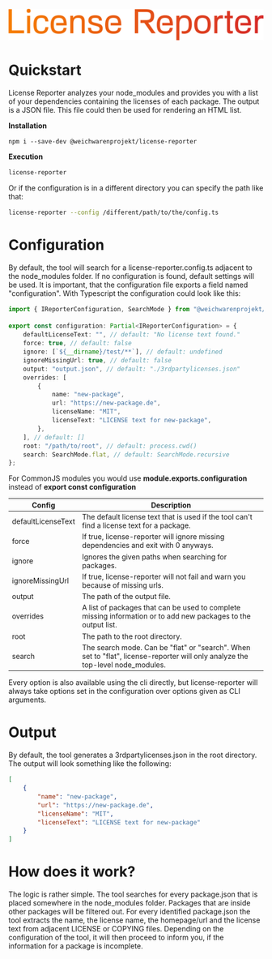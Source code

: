 <div align="center">
    <br>
    <img src="assets/logo.png" width="550" alt=""/>
</div>

# Quickstart

License Reporter analyzes your node_modules and provides you with a list of your dependencies containing the licenses of
each package. The output is a JSON file. This file could then be used for rendering an HTML list.

**Installation**

```
npm i --save-dev @weichwarenprojekt/license-reporter
```

**Execution**

```bash
license-reporter
```

Or if the configuration is in a different directory you can specify the path like that:

```bash
license-reporter --config /different/path/to/the/config.ts
```

# Configuration

By default, the tool will search for a license-reporter.config.ts adjacent to the node_modules folder. If no
configuration is found, default settings will be used. It is important, that the configuration file exports a field
named "configuration". With Typescript the configuration could look like this:

```typescript
import { IReporterConfiguration, SearchMode } from "@weichwarenprojekt/license-reporter";

export const configuration: Partial<IReporterConfiguration> = {
    defaultLicenseText: "", // default: "No license text found."
    force: true, // default: false
    ignore: [`${__dirname}/test/**`], // default: undefined
    ignoreMissingUrl: true, // default: false
    output: "output.json", // default: "./3rdpartylicenses.json"
    overrides: [
        {
            name: "new-package",
            url: "https://new-package.de",
            licenseName: "MIT",
            licenseText: "LICENSE text for new-package",
        },
    ], // default: []
    root: "/path/to/root", // default: process.cwd()
    search: SearchMode.flat, // default: SearchMode.recursive
};
```

For CommonJS modules you would use **module.exports.configuration** instead of **export const configuration**

| Config             | Description                                                                                                                    |
| ------------------ | ------------------------------------------------------------------------------------------------------------------------------ |
| defaultLicenseText | The default license text that is used if the tool can't find a license text for a package.                                     |
| force              | If true, license-reporter will ignore missing dependencies and exit with 0 anyways.                                            |
| ignore             | Ignores the given paths when searching for packages.                                                                           |
| ignoreMissingUrl   | If true, license-reporter will not fail and warn you because of missing urls.                                                  |
| output             | The path of the output file.                                                                                                   |
| overrides          | A list of packages that can be used to complete missing information or to add new packages to the output list.                 |
| root               | The path to the root directory.                                                                                                |
| search             | The search mode. Can be "flat" or "search". When set to "flat", license-reporter will only analyze the top-level node_modules. |

Every option is also available using the cli directly, but license-reporter will always take options set in the
configuration over options given as CLI arguments.

# Output

By default, the tool generates a 3rdpartylicenses.json in the root directory. The output will look something like the
following:

```json
[
    {
        "name": "new-package",
        "url": "https://new-package.de",
        "licenseName": "MIT",
        "licenseText": "LICENSE text for new-package"
    }
]
```

# How does it work?

The logic is rather simple. The tool searches for every package.json that is placed somewhere in the node_modules folder.
Packages that are inside other packages will be filtered out. For every identified package.json the tool extracts the
name, the license name, the homepage/url and the license text from adjacent LICENSE or COPYING files. Depending on the
configuration of the tool, it will then proceed to inform you, if the information for a package is incomplete.
